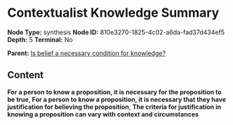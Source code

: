 # Contextualist Knowledge Summary

**Node Type:** synthesis
**Node ID:** 810e3270-1825-4c02-a6da-fad37d434ef5
**Depth:** 5
**Terminal:** No

**Parent:** [Is belief a necessary condition for knowledge?](is-belief-a-necessary-condition-for-knowledge-antithesis-232c80c3-3343-4d34-a43d-74f895dc0ead.md)

## Content

**For a person to know a proposition, it is necessary for the proposition to be true**, **For a person to know a proposition, it is necessary that they have justification for believing the proposition**, **The criteria for justification in knowing a proposition can vary with context and circumstances**
